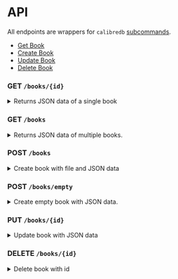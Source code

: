 # API

All endpoints are wrappers for `calibredb`
[subcommands](https://manual.calibre-ebook.com/generated/en/calibredb.html).

* [Get Book](#get-book)
* [Create Book](#create-book)
* [Update Book](#update-book)
* [Delete Book](#delete-book)

### GET <code>/books/{id}</code>

<details>

<summary>
Returns JSON data of a single book
</summary>

#### Request

* Methods: `GET`
* Parameters: `id > 0`
* Headers: `Accept: application/json`

#### Responses

##### Success

* Code: `200 OK`
* Content:

```json
{
    "books": {
        "author_sort": "Doe, John",
        "authors": "John Doe",
        "formats": [
            "/library/John Doe/foo (1)/foo - John Doe.txt"
        ],
        "id": 1,
        "identifiers": {},
        "isbn": "",
        "languages": [],
        "last_modified": "2023-06-30T13:45:49+00:00",
        "pubdate": "0101-01-01T00:00:00+00:00",
        "series_index": 1.0,
        "size": 10,
        "tags": [],
        "template": "TEMPLATE ERROR 'NoneType' object has no attribute 'startswith'",
        "timestamp": "2023-06-30T13:45:49+00:00",
        "title": "foo",
        "uuid": "4cba90c5-ea7b-43d2-adf8-092f45ed1ff5"
    }
}
```

##### Error

* Code: `404 Not Found`
* Content:

```json
{
    "error": "404 Not Found: book 1 does not exist"
}
```

* Code: `400 Bad Request`
* Content:

```json
{
    "error": "400 Bad Request: id cannot be <= 0"
}
```

<details>
<summary>
    Examples
</summary>
<br>

Curl
```console
$ curl localhost:5000/books/1
```

Python
```python
import requests

resp = requests.get("localhost:5000/books/1")
```
</details>

<br>

[Return to top](#)
</details>

### GET <code>/books</code>

<details>

<summary>
Returns JSON data of multiple books.
</summary>

### Request

* Methods: `GET`
* Parameters:
    - `before_id`
    - `after_id`
    - `per_page`
    - `sort`
    - `search`

* Headers: `Accept: application/json`

#### Responses

##### Success

* Code: `200 OK`
* Content:

```json
{
    "books": [
        {
            "authors": "John Doe",
            "title": "foobar"
        }
    ]
}
```

* Code: `204 No Content`
* Content:

```json
{
    "books": []
}
```

##### Error

<details>

<summary>
    Examples
</summary>
<br>

Curl

```console
$ curl localhost:5000/books
```

</details>
<br>

[Return to top](#)
</details>

### POST <code>/books</code>

<details>

<summary>
    Create book with file and JSON data
</summary>

#### Request

##### File Only

* Methods: `POST`
* Headers: `Content-Type: multipart/form-data`
* Data:
    * A file with a [valid ebook
      extension](https://manual.calibre-ebook.com/faq.html#what-formats-does-calibre-support-conversion-to-from).
      Filename cannot start with hyphen `-`.

##### File and JSON Data

* Methods: `POST`
* Headers: `Content-Type: multipart/form-data`
* Data:
    * A file with a valid ebook extension. Filename cannot start with hyphen
      `-`.
    * JSON data with the following OPTIONAL keys:

```json
{
    "authors": "[array of strings]",
    "cover": "[string]",
    "identifiers": "[object of key-value strings]",
    "isbn": "[string]",
    "languages": "[array of strings]",
    "series": "[string]",
    "series_index": "float >= 0",
    "tags": "[array of strings]",
    "title": "[string]",
    "automerge": "[ignore|overwrite|new_record]"
}
```

**Automerge**

The `automerge` key modifies the behaviour of calibredb when a book is found to
already exist in the library.

* `automerge=ignore` (default): Ignore the duplicate and return a 409 Conflict
  error. This will not add any new records or files.
* `automerge=overwrite`: Overwrite the existing file with the new file, leaving
  only a single record.
* `automerge=new_record` Create a new record entirely. This will result in two
  different records.

>**NOTE**: If the same file is uploaded with different JSON metadata,
>a new record will be created, regardless of the value given to `automerge`.

>**NOTE**: If the same file exists across multiple different entries in the same
>library, as a result of using `automerge=new_record`, and we add another
>instance of the same file with `automerge=overwrite`, the new file would
>overwrite ALL existing entries with the same file in the library.

#### Responses

##### Success

* Code: `201 CREATED`
* Content:

```json
{
    "id": ["2"]
}
```

The `id` of the added or overwritten books.

##### Error

* Condition: Incorrect headers
* Code: `415 Unsupported Media Type`
* Content:

```json
{
    "error": "Unsupported Media Type: Only multipart/form-data allowed"
}
```

* Condition: File data failed validation, e.g. Filename not supported
* Code: `422 Unprocessable Entity`
* Content:

```json
{
    "error": "400 Bad Request: Invalid filename (foo.abc)"
}
```

* Condition: JSON data failed validation
* Code: `422 Unprocessable Entity`
* Content:

```json
{
    "errors": [
        {"languages": "1 is not of type string"},
        {"series_index": "-2 is less than the minimum of 0.0"}
    ]
}
```

* Condition: Book already exists
* Code: `409 Conflict`
* Content:

```json
{
    "error": "Book /tmp/foo.epub already exists. Include automerge=overwrite to overwrite."
}
```

<details>
<summary>
    Examples
</summary>
<br>

Curl

```console
# file only
$ curl -X POST -H "Content-Type:multipart/form-data" --form "file=@foo.epub" http://localhost:5000/books

# file and JSON data
$ curl -X POST --H "Content-Type: multipart/form-data" --form "data=data.json" --form "file=@foo.epub" http://localhost:5000/books
```

Python
```python
import requests

files = {"file": open("foo.epub", "rb")}
payload = {
    "authors": ["John Doe", "Ben Adams"],
    "identifiers": {"isbn": "abcd1234", "asin": "foobar123"},
    "title": "foo",
}

# The (optional) payload must be serialized into JSON and wrapped in a dict
# with the "data" key. This allows Flask to access it as form data with the
# correct key. The "json" argument cannot be used as it will attempt to set
# the Content-Type as "application/json", causing Flask's request.form to
# be empty.
resp = requests.post(
    "localhost:5000/books",
    files=files,
    data={"data": json.dumps(payload)},
)
```
</details>
<br>

[Return to top](#)
</details>

### POST <code>/books/empty</code>
<details>

<summary>
    Create empty book with JSON data.
</summary>

#### Request

* Methods: `POST`
* Headers: `Content-Type: multipart/form-data`
* Data:
    * JSON data with the following OPTIONAL keys:

```json
{
    "authors": "[array of strings]",
    "cover": "[string]",
    "identifiers": "[object of key-value strings]",
    "isbn": "[string]",
    "languages": "[array of strings]",
    "series": "[string]",
    "series_index": "float >= 0",
    "tags": "[array of strings]",
    "title": "[string]",
    "automerge": "[ignore|overwrite|new_record]"
}
```

**Automerge**

The `automerge` key modifies the behaviour of calibredb when a book is found to
already exist in the library.

* `automerge=ignore` (default): Ignore the duplicate and return a 409 Conflict
  error. This will not add any new records or files.
* `automerge=overwrite`: Overwrite the existing file with the new file, leaving
  only a single record.
* `automerge=new_record` Create a new record entirely. This will result in two
  different records.

>**NOTE**: If the same file is uploaded with different JSON metadata,
>a new record will be created, regardless of the value given to `automerge`.

#### Responses

##### Success

* Code: `201 CREATED`
* Content:

```json
{
    "id": ["2"]
}
```

The `id` of the added or overwritten books.

##### Error

* Condition: Incorrect headers
* Code: `415 Unsupported Media Type`
* Content:

```json
{
    "error": "Unsupported Media Type: Only application/json allowed"
}
```

* Condition: JSON data failed validation
* Code: `422 Unprocessable Entity`
* Content:

```json
{
    "errors": [
        {"languages": "1 is not of type string"},
        {"series_index": "-2 is less than the minimum of 0.0"}
    ]
}
```

* Condition: Book already exists
* Code: `409 Conflict`
* Content:

```json
{
    "error": "Book /tmp/foo.epub already exists. Include automerge=overwrite to overwrite."
}
```

<details>
<summary>
    Examples
</summary>
<br>

Curl

```console
# file only
$ curl -X POST -H "application/json" --data-binary=@foo.json http://localhost:5000/books/empty
```

Python
```python
import requests
payload = {
    "authors": ["John Doe", "Ben Adams"],
    "identifiers": {"isbn": "abcd1234", "asin": "foobar123"},
    "title": "foo",
}
resp = requests.post("localhost:5000/books/empty", json=payload)
```
</details>
<br>

[Return to top](#)
</details>

### PUT <code>/books/{id}</code>

<details>

<summary>
    Update book with JSON data
</summary>

#### Request

* Methods: `PUT`
* Parameters: `id > 0`
* Headers: `Content-Type: application/json`
* Data:
    * JSON data with the following OPTIONAL keys:

```json
{
    "authors": "[array of strings]",
    "author_sort": "[string]",
    "comments": "[string]",
    "id": "integer >= 0",
    "identifiers": "[object of key-value strings]",
    "isbn": "[string]",
    "languages": "[array of strings]",
    "pubdate": "[string]",
    "publisher": "[string]",
    "rating": "[string]",
    "series": "[string]",
    "series_index": "float >= 0",
    "size": "integer >= 0",
    "tags": "[array of strings]",
    "timestamp": "[string]",
    "title": "[string]"
}
```
>It is not recommended to modify the id and timestamp of the book.

#### Responses

##### Success

* Code: `200 OK`
* Content:

```json
{
    "books": {
        "author_sort": "Doe, John",
        "authors": "John Doe",
        "formats": [
            "/library/John Doe/foo (1)/foo - John Doe.txt"
        ],
        "id": 1,
        "identifiers": {},
        "isbn": "",
        "languages": [],
        "last_modified": "2023-06-30T13:45:49+00:00",
        "pubdate": "0101-01-01T00:00:00+00:00",
        "series_index": 1.0,
        "size": 10,
        "tags": [],
        "template": "TEMPLATE ERROR 'NoneType' object has no attribute 'startswith'",
        "timestamp": "2023-06-30T13:45:49+00:00",
        "title": "foo",
        "uuid": "4cba90c5-ea7b-43d2-adf8-092f45ed1ff5"
    }
}
```

##### Error

* Condition: Book does not exist
* Code: `404 Not Found`
* Content:

```json
{
    "error": "404 Not Found: book 1 does not exist"
}
```

* Condition: id is invalid
* Code: `400 Bad Request`
* Content:

```json
{
    "error": "400 Bad Request: id cannot be <= 0"
}
```


* Condition: JSON data failed validation
* Code: `422 Unprocessable Entity`
* Content:

```json
{
    "errors": [
        {"languages": "1 is not of type string"},
        {"series_index": "-2 is less than the minimum of 0.0"}
    ]
}
```

<details>
<summary>
    Examples
</summary>
<br>

Curl
```console
$ curl -X PUT --H "Content-Type: application/json" --data-binary=@data.json http://localhost:5000/books/1
```

Python
```python
import requests

payload = {
    "authors": ["John Doe", "Ben Adams"],
    "identifiers": {"isbn": "abcd1234", "asin": "foobar123"},
    "title": "foo",
}
resp = requests.put("localhost:5000/books/1", json=payload)
```
</details>
<br>

[Return to top](#)
</details>

### DELETE <code>/books/{id}</code>

<details>

<summary>
    Delete book with id
</summary>

#### Request

* Methods: `DELETE`
* Parameters: `id > 0`

#### Responses

##### Success

* Code: `200 OK`
* Data: Empty response

##### Error

* Condition: id is invalid
* Code: `400 Bad Request`
* Content:

```json
{
    "error": "400 Bad Request: id cannot be <= 0"
}
```

* Condition: Book was not deleted
* Code: `500 Internal Server Error`
* Content:

```json
{
    "error": "500 Internal Server Error: book 1 was not deleted"
}
```

<details>
<summary>
    Examples
</summary>
<br>

Curl

```console
$ curl -X DELETE http://localhost:5000/books/1
```

Python

```python
import requests

resp = requests.delete("localhost:5000/books/1")
```
</details>
<br>

[Return to top](#)
</details>
